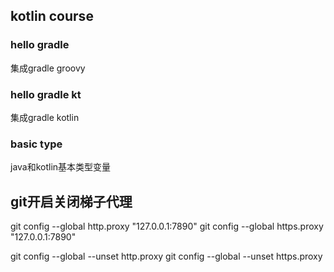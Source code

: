 ## kotlin course

### hello gradle

集成gradle groovy

### hello gradle kt

集成gradle kotlin

### basic type

java和kotlin基本类型变量

## git开启关闭梯子代理

git config --global http.proxy "127.0.0.1:7890"
git config --global https.proxy "127.0.0.1:7890"

git config --global --unset http.proxy
git config --global --unset https.proxy
